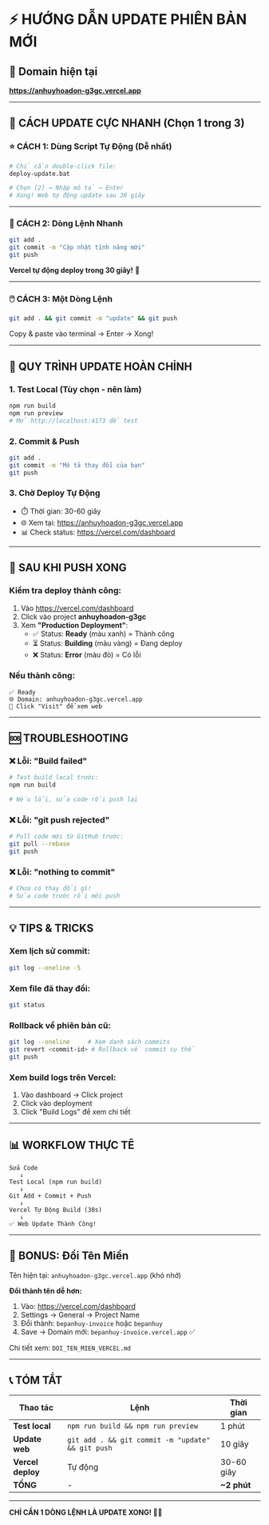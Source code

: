 # ⚡ HƯỚNG DẪN UPDATE PHIÊN BẢN MỚI

## 🎯 Domain hiện tại
**https://anhuyhoadon-g3gc.vercel.app**

---

## 🚀 CÁCH UPDATE CỰC NHANH (Chọn 1 trong 3)

### ⭐ CÁCH 1: Dùng Script Tự Động (Dễ nhất)

```bash
# Chỉ cần double-click file:
deploy-update.bat

# Chọn [2] → Nhập mô tả → Enter
# Xong! Web tự động update sau 30 giây
```

---

### 📝 CÁCH 2: Dòng Lệnh Nhanh

```bash
git add .
git commit -m "Cập nhật tính năng mới"
git push
```

**Vercel tự động deploy trong 30 giây!** 🎉

---

### 🖱️ CÁCH 3: Một Dòng Lệnh

```bash
git add . && git commit -m "update" && git push
```

Copy & paste vào terminal → Enter → Xong!

---

## 🔄 QUY TRÌNH UPDATE HOÀN CHỈNH

### 1. Test Local (Tùy chọn - nên làm)
```bash
npm run build
npm run preview
# Mở http://localhost:4173 để test
```

### 2. Commit & Push
```bash
git add .
git commit -m "Mô tả thay đổi của bạn"
git push
```

### 3. Chờ Deploy Tự Động
- ⏱️ Thời gian: 30-60 giây
- 🌐 Xem tại: https://anhuyhoadon-g3gc.vercel.app
- 📊 Check status: https://vercel.com/dashboard

---

## 📌 SAU KHI PUSH XONG

### Kiểm tra deploy thành công:
1. Vào https://vercel.com/dashboard
2. Click vào project **anhuyhoadon-g3gc**
3. Xem **"Production Deployment"**:
   - ✅ Status: **Ready** (màu xanh) = Thành công
   - ⏳ Status: **Building** (màu vàng) = Đang deploy
   - ❌ Status: **Error** (màu đỏ) = Có lỗi

### Nếu thành công:
```
✅ Ready
🌐 Domain: anhuyhoadon-g3gc.vercel.app
🔗 Click "Visit" để xem web
```

---

## 🆘 TROUBLESHOOTING

### ❌ Lỗi: "Build failed"
```bash
# Test build local trước:
npm run build

# Nếu lỗi, sửa code rồi push lại
```

### ❌ Lỗi: "git push rejected"
```bash
# Pull code mới từ GitHub trước:
git pull --rebase
git push
```

### ❌ Lỗi: "nothing to commit"
```bash
# Chưa có thay đổi gì!
# Sửa code trước rồi mới push
```

---

## 💡 TIPS & TRICKS

### Xem lịch sử commit:
```bash
git log --oneline -5
```

### Xem file đã thay đổi:
```bash
git status
```

### Rollback về phiên bản cũ:
```bash
git log --oneline     # Xem danh sách commits
git revert <commit-id> # Rollback về commit cụ thể
git push
```

### Xem build logs trên Vercel:
1. Vào dashboard → Click project
2. Click vào deployment
3. Click "Build Logs" để xem chi tiết

---

## 📊 WORKFLOW THỰC TÊ

```
Sửa Code
   ↓
Test Local (npm run build)
   ↓
Git Add + Commit + Push
   ↓
Vercel Tự Động Build (30s)
   ↓
✅ Web Update Thành Công!
```

---

## 🎁 BONUS: Đổi Tên Miền

Tên hiện tại: `anhuyhoadon-g3gc.vercel.app` (khó nhớ)

**Đổi thành tên dễ hơn:**

1. Vào: https://vercel.com/dashboard
2. Settings → General → Project Name
3. Đổi thành: `bepanhuy-invoice` hoặc `bepanhuy`
4. Save → Domain mới: `bepanhuy-invoice.vercel.app` ✅

Chi tiết xem: `DOI_TEN_MIEN_VERCEL.md`

---

## 📞 TÓM TẮT

| Thao tác | Lệnh | Thời gian |
|----------|------|-----------|
| **Test local** | `npm run build && npm run preview` | 1 phút |
| **Update web** | `git add . && git commit -m "update" && git push` | 10 giây |
| **Vercel deploy** | Tự động | 30-60 giây |
| **TỔNG** | - | **~2 phút** |

---

**CHỈ CẦN 1 DÒNG LỆNH LÀ UPDATE XONG! 🚀🔥**


